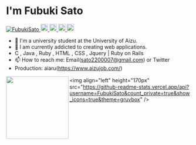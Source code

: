 <h1>I'm Fubuki Sato</h1>

<p align="left"> 
  <a href="https://github.com/FubukiSato/FubukiSato/">
    <img src="https://komarev.com/ghpvc/?username=FubukiSato" alt="FubukiSato" />
  </a>
  <a href="http://twitter.com/satofubuki">
    <img height="20" src="https://img.shields.io/twitter/follow/satofubuki?label=Twitter&logo=twitter&style=flat" />
  </a>
  <a href="https://github.com/FubukiSato">
    <img height="20" src="https://img.shields.io/github/followers/FubukiSato?label=follow&logo=github&style=flat" />
  </a>
  <a href="http://qiita.com/sugar1009">
    <img height="20" src="https://qiita-badge.apiapi.app/s/sugar1009/posts.svg" />
  </a>
  <//qiita.com/sugar1009">
    <img height="20" src="https://qiita-badge.apiapi.app/s/sugar1009/contributions.svg" />
  </a>
</p>
  
- 🏫 I'm a university student at the University of Aizu.
- 🌱 I am currently addicted to creating web applications.
-    C , Java , Ruby , HTML , CSS , Jquery  | Ruby on Rails
- 📫 How to reach me: Email(sato2200007@gmail.com) or Twitter
-    Production: aiaru(https://www.aizujob.com/)

  <img align="left" height="170px" src="https://github-readme-stats.vercel.app/api?username=FubukiSato&show_icons=true&theme=gruvbox" />

<img align="left" height="170px"　src="https://github-readme-stats.vercel.app/api?username=FubukiSato&count_private=true&show_icons=true&theme=gruvbox" />



